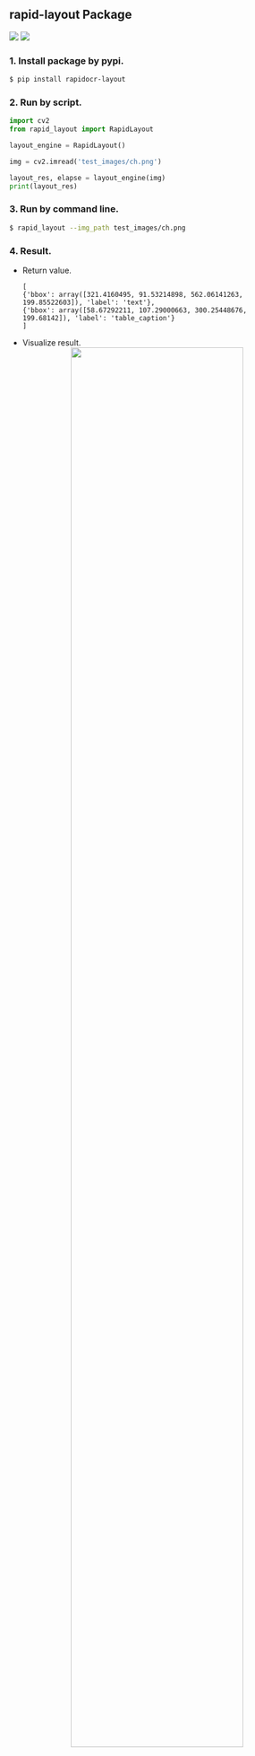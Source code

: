 ## rapid-layout Package
<p>
    <a href=""><img src="https://img.shields.io/badge/Python-3.6+-aff.svg"></a>
    <a href=""><img src="https://img.shields.io/badge/OS-Linux%2C%20Win%2C%20Mac-pink.svg"></a>
</p>

### 1. Install package by pypi.
```bash
$ pip install rapidocr-layout
```

### 2. Run by script.
```python
import cv2
from rapid_layout import RapidLayout

layout_engine = RapidLayout()

img = cv2.imread('test_images/ch.png')

layout_res, elapse = layout_engine(img)
print(layout_res)
```

### 3. Run by command line.
```bash
$ rapid_layout --img_path test_images/ch.png
```

### 4. Result.
- Return value.
    ```text
    [
    {'bbox': array([321.4160495, 91.53214898, 562.06141263, 199.85522603]), 'label': 'text'},
    {'bbox': array([58.67292211, 107.29000663, 300.25448676, 199.68142]), 'label': 'table_caption'}
    ]
    ```
- Visualize result.
    <div align="center">
        <img src="./test_images/layout_result.jpg" width="80%" height="80%">
    </div>
